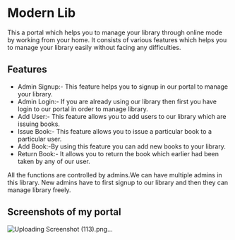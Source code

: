 
# Modern Lib

This a portal which helps you to manage your library through online mode by working from your home.
It consists of various features which helps you to manage your library easily without facing any difficulties.


## Features

- Admin Signup:- This feature helps you to signup in our portal to manage your library.
- Admin Login:- If you are already using our library then first you have login to our portal in order to manage library.
- Add User:- This feature allows you to add users to our library which are issuing books.
- Issue Book:- This feature allows you to issue a particular book to a particular user.
- Add Book:-By using this feature you can add new books to your library.
- Return Book:- It allows you to return the book which earlier had been taken by any of our user.

All the functions are controlled by admins.We can have multiple admins in this library. New admins have to first signup to our library and then they can manage library freely.
  
## Screenshots of my portal
![Uploading Screenshot (113).png…]()
